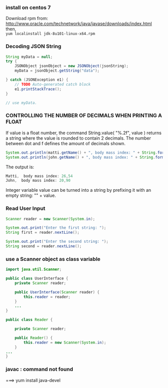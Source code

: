 ### install on centos 7
Download rpm from:  
http://www.oracle.com/technetwork/java/javase/downloads/index.html  
then,  
`yum localinstall jdk-8u101-linux-x64.rpm`

### Decoding JSON String

```java
String myData = null;
try {
    JSONObject jsonObject = new JSONObject(jsonString);
    myData = jsonObject.getString("data");

} catch (JSONException e1) {
    // TODO Auto-generated catch block
    e1.printStackTrace();
}

// use myData.
```

### CONTROLLING THE NUMBER OF DECIMALS WHEN PRINTING A FLOAT

If value is a float number, the command String.value( "%.2f", value ) returns a string where the value is rounded to contain 2 decimals. The number between dot and f defines the amount of decimals shown.
```java
System.out.println(matti.getName() + ", body mass index: " + String.format( "%.2f", matti.bodyMassIndex()));
System.out.println(john.getName() + ", body mass index: " + String.format( "%.2f", john.bodyMassIndex()));
```

The output is:
```java
Matti,  body mass index: 26,54
John,  body mass index: 20,90
```

Integer variable value can be turned into a string by prefixing it with an empty string: "" + value.

### Read User Input

```java
Scanner reader = new Scanner(System.in);

System.out.print("Enter the first string: ");
String first = reader.nextLine();

System.out.print("Enter the second string: ");
String second = reader.nextLine();
```

### use a Scanner object as class variable

```java
import java.util.Scanner;

public class UserInterface {
    private Scanner reader;

    public UserInterface(Scanner reader) {
        this.reader = reader;
    }
    ...
}

public class Reader {

    private Scanner reader;

    public Reader() {
        this.reader = new Scanner(System.in);
    }
...
}
```

### javac : command not found

===>
    yum install java-devel
